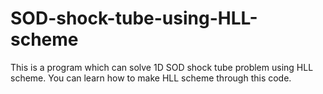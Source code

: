 # SOD-shock-tube-using-HLL-scheme
This is a program which can solve 1D SOD shock tube problem using HLL scheme. 
You can learn how to make HLL scheme through this code.
